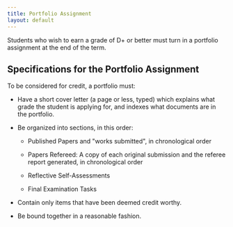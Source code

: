 ```yaml
---
title: Portfolio Assignment
layout: default
---
```


Students who wish to earn a grade of D+ or better must turn in a portfolio assignment
at the end of the term.

## Specifications for the Portfolio Assignment

To be considered for credit, a portfolio must:

- Have a short cover letter (a page or less, typed) which explains what grade
the student is applying for, and indexes what documents are in the portfolio.

- Be organized into sections, in this order:

  * Published Papers and "works submitted", in chronological order

  * Papers Refereed: A copy of each original submission and the referee report generated,
  in chronological order

  * Reflective Self-Assessments

  * Final Examination Tasks

- Contain only items that have been deemed credit worthy.

- Be bound together in a reasonable fashion.
